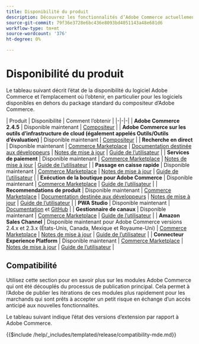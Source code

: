 ```yaml
---
title: Disponibilité du produit
description: Découvrez les fonctionnalités d’Adobe Commerce actuellement disponibles, comment y accéder et vérifiez leur compatibilité avec des versions Adobe Commerce spécifiques.
source-git-commit: 79f36e3728e6bc436e8093bd4051143a48e681d6
workflow-type: tm+mt
source-wordcount: '376'
ht-degree: 0%

---
```



# Disponibilité du produit

Le tableau suivant décrit l’état de la disponibilité du logiciel Adobe Commerce et l’emplacement où l’obtenir, en particulier pour les logiciels disponibles en dehors du package standard du compositeur d’Adobe Commerce.

| Produit | Disponibilité | Comment l’obtenir | |-|-|-| | **Adobe Commerce 2.4.5**                  | Disponible maintenant | [Compositeur](../installation/composer.md)  | | **Adobe Commerce sur les outils d’infrastructure de cloud (également appelés Outils/Outils d’évaluation)** | Disponible maintenant | [Compositeur](https://devdocs.magento.com/cloud/project/ece-tools-update.html) | | **Recherche en direct**                                 | Disponible maintenant | [Commerce Marketplace](https://marketplace.magento.com/magento-live-search.html) \| [Documentation destinée aux développeurs](https://devdocs.magento.com/live-search/overview.html) \| [Notes de mise à jour](https://experienceleague.adobe.com/docs/commerce-merchant-services/live-search/release-notes.html) \| [Guide de l’utilisateur](https://experienceleague.adobe.com/docs/commerce-merchant-services/live-search/overview.html) | | **Services de paiement**                            | Disponible maintenant | [Commerce Marketplace](https://marketplace.magento.com/magento-payment-services.html) \| [Notes de mise à jour](https://experienceleague.adobe.com/docs/commerce-merchant-services/payment-services/release-notes.html) \| [Guide de l’utilisateur](https://experienceleague.adobe.com/docs/commerce-merchant-services/payment-services/guide-overview.html) | | **Passage en caisse rapide** | Disponible maintenant | [Commerce Marketplace](https://marketplace.magento.com/magento-quick-checkout.html) \| [Notes de mise à jour](https://experienceleague.adobe.com/docs/commerce-merchant-services/quick-checkout/release-notes.html) \| [Guide de l’utilisateur](https://experienceleague.adobe.com/docs/commerce-merchant-services/quick-checkout/overview.html) | | **Exécution de la boutique pour Adobe Commerce** | Disponible maintenant | [Commerce Marketplace](https://marketplace.magento.com/store-fulfillment-magento-walmart.html) \| [Guide de l’utilisateur](https://experienceleague.adobe.com/docs/commerce-merchant-services/store-fulfillment/introduction.html) | | **Recommendations de produit**                     | Disponible maintenant | [Commerce Marketplace](https://marketplace.magento.com/magento-product-recommendations.html) \| [Documentation destinée aux développeurs](https://devdocs.magento.com/recommendations/product-recs.html) \| [Notes de mise à jour](https://experienceleague.adobe.com/docs/commerce-merchant-services/product-recommendations/release-notes.html) \| [Guide de l’utilisateur](https://experienceleague.adobe.com/docs/commerce-merchant-services/product-recommendations/overview.html) | | **PWA Studio**                                  | Disponible maintenant | [Documentation](https://developer.adobe.com/commerce/pwa-studio/) et [GitHub](https://github.com/magento/pwa-studio) | | **Gestionnaire de canaux**                             | Disponible maintenant | [Commerce Marketplace](https://marketplace.magento.com/magento-channel-manager.html) \| [Guide de l’utilisateur](https://experienceleague.adobe.com/docs/commerce-channels/channel-manager/intro-to-channel-manager/overview.html) | | **Amazon Sales Channel**                        | Disponible maintenant pour Adobe Commerce versions 2.4.x et 2.3.x (États-Unis, Canada, Mexique et Royaume-Uni) | [Commerce Marketplace](https://marketplace.magento.com/magento-module-amazon.html) \| [Notes de mise à jour](https://experienceleague.adobe.com/docs/commerce-channels/amazon/release-notes.html) \| [Guide de l’utilisateur](https://experienceleague.adobe.com/docs/commerce-channels/amazon/overview.html) | | **Connecteur Experience Platform**                     | Disponible maintenant | [Commerce Marketplace](https://marketplace.magento.com/magento-experience-platform-connector.html) \| [Notes de mise à jour](https://experienceleague.adobe.com/docs/commerce-merchant-services/experience-platform-connector/release-notes.html?lang=en) \| [Guide de l’utilisateur](https://experienceleague.adobe.com/docs/commerce-merchant-services/experience-platform-connector/overview.html?lang=en) |

## Compatibilité

Utilisez cette section pour en savoir plus sur les modules Adobe Commerce qui ont été découplés du processus de publication principal. Cela permet à l’Adobe de publier les itérations de ces modules plus rapidement pour les marchands qui sont prêts à accepter un petit risque en échange d’un accès anticipé aux nouvelles fonctionnalités.

Le tableau suivant indique l’état des versions d’extension par rapport à Adobe Commerce.

{{$include /help/_includes/templated/release/compatibility-mde.md}}
